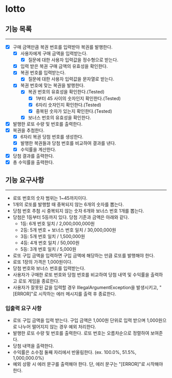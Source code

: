 # lotto

## 기능 목록

---

- [x] 구매 금액만큼 복권 번호를 입력받아 복권를 발행한다.
  - [x] 사용자에게 구매 금액을 입력받는다.
    - [x] 질문에 대한 사용자 입력값을 정수형으로 받는다.
  - [x] 입력 받은 복권 구매 금액의 유효성을 확인한다. 
  - [x] 복권 번호를 입력받는다.
    - [x] 질문에 대한 사용자 입력값을 문자열로 받는다.
  - [x] 복권 번호에 맞는 복권을 발행한다.
    - [x] 복권 번호의 유효성을 확인한다.(Tested)
      - [x] 1부터 45 사이의 숫자인지 확인한다.(Tested)
      - [x] 6자리 숫자인지 확인한다.(Tested)
      - [x] 중복된 숫자가 있는지 확인한다.(Tested)
    - [x] 보너스 번호의 유효성을 확인한다.
- [x] 발행한 로또 수량 및 번호를 출력한다.
- [x] 복권을 추첨한다.
  - [x] 6자리 복권 당첨 번호를 생성한다.
  - [x] 발행한 복권들과 당첨 번호를 비교하여 결과를 낸다.
  - [x] 수익률을 계산한다.
- [x] 당첨 결과를 출력한다.
- [x] 총 수익률을 출력한다. 

## 기능 요구사항

---

- 로또 번호의 숫자 범위는 1~45까지이다.
- 1개의 로또를 발행할 때 중복되지 않는 6개의 숫자를 뽑는다.
- 당첨 번호 추첨 시 중복되지 않는 숫자 6개와 보너스 번호 1개를 뽑는다.
- 당첨은 1등부터 5등까지 있다. 당첨 기준과 금액은 아래와 같다.
    - 1등: 6개 번호 일치 / 2,000,000,000원
    - 2등: 5개 번호 + 보너스 번호 일치 / 30,000,000원
    - 3등: 5개 번호 일치 / 1,500,000원
    - 4등: 4개 번호 일치 / 50,000원
    - 5등: 3개 번호 일치 / 5,000원
- 로또 구입 금액을 입력하면 구입 금액에 해당하는 만큼 로또를 발행해야 한다.
- 로또 1장의 가격은 1,000원이다.
- 당첨 번호와 보너스 번호를 입력받는다.
- 사용자가 구매한 로또 번호와 당첨 번호를 비교하여 당첨 내역 및 수익률을 출력하고 로또 게임을 종료한다.
- 사용자가 잘못된 값을 입력할 경우 IllegalArgumentException을 발생시키고, "[ERROR]"로 시작하는 에러 메시지를 출력 후 종료한다.

### 입출력 요구 사항
  - 로또 구입 금액을 입력 받는다. 구입 금액은 1,000원 단위로 입력 받으며 1,000원으로 나누어 떨어지지 않는 경우 예외 처리한다.
  - 발행한 로또 수량 및 번호를 출력한다. 로또 번호는 오름차순으로 정렬하여 보여준다.
  - 당첨 내역을 출력한다.
  - 수익률은 소수점 둘째 자리에서 반올림한다. (ex. 100.0%, 51.5%, 1,000,000.0%)
  - 예외 상황 시 에러 문구를 출력해야 한다. 단, 에러 문구는 "[ERROR]"로 시작해야 한다.